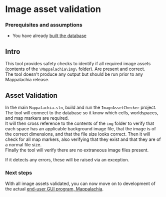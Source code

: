 # Image asset validation

### Prerequisites and assumptions
* You have already [built the database](Ingest.md)

## Intro
This tool provides safety checks to identify if all required image assets (contents of the `\Mappalachia\img\` folder). Are present and correct.<br/>
The tool doesn't produce any output but should be run prior to any Mappalachia release.

## Asset Validation
In the main `Mappalachia.sln`, build and run the `ImageAssetChecker` project.<br/>
The tool will connect to the database so it know which cells, worldspaces, and map markers are required.<br/>
It will then cross reference to the contents of the `img` folder to verify that each space has an applicable background image file, that the image is of the correct dimensions, and that the file size looks correct. Then it will check for all map markers, also verifying that they exist and that they are of a normal file size.<br/>
Finally the tool will verify there are no extraneous image files present.<br/>

If it detects any errors, these will be raised via an exception.

### Next steps
With all image assets validated, you can now move on to development of the actual [end-user GUI program, Mappalachia](GUI.md).

